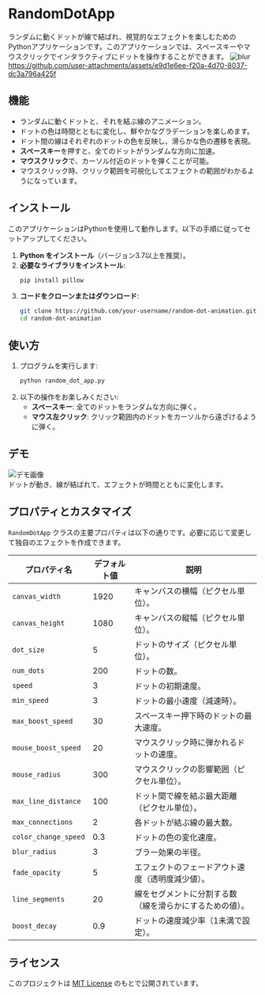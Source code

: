# RandomDotApp

ランダムに動くドットが線で結ばれ、視覚的なエフェクトを楽しむためのPythonアプリケーションです。このアプリケーションでは、スペースキーやマウスクリックでインタラクティブにドットを操作することができます。
![blur](https://github.com/user-attachments/assets/3f768647-8b78-40b3-afc9-c86b0619eb78)
https://github.com/user-attachments/assets/e9d1e6ee-f20a-4d70-8037-dc3a796a425f


## 機能

- ランダムに動くドットと、それを結ぶ線のアニメーション。
- ドットの色は時間とともに変化し、鮮やかなグラデーションを楽しめます。
- ドット間の線はそれぞれのドットの色を反映し、滑らかな色の遷移を表現。
- **スペースキー**を押すと、全てのドットがランダムな方向に加速。
- **マウスクリック**で、カーソル付近のドットを弾くことが可能。
- マウスクリック時、クリック範囲を可視化してエフェクトの範囲がわかるようになっています。

## インストール

このアプリケーションはPythonを使用して動作します。以下の手順に従ってセットアップしてください。

1. **Python をインストール**（バージョン3.7以上を推奨）。
2. **必要なライブラリをインストール**:
    ```bash
    pip install pillow
    ```
3. **コードをクローンまたはダウンロード**:
    ```bash
    git clone https://github.com/your-username/random-dot-animation.git
    cd random-dot-animation
    ```

## 使い方

1. プログラムを実行します:
    ```bash
    python random_dot_app.py
    ```
2. 以下の操作をお楽しみください:
    - **スペースキー**: 全てのドットをランダムな方向に弾く。
    - **マウス左クリック**: クリック範囲内のドットをカーソルから遠ざけるように弾く。

## デモ

![デモ画像](path/to/demo-image.gif)  
ドットが動き、線が結ばれて、エフェクトが時間とともに変化します。

## プロパティとカスタマイズ

`RandomDotApp` クラスの主要プロパティは以下の通りです。必要に応じて変更して独自のエフェクトを作成できます。

| プロパティ名          | デフォルト値 | 説明                                                                 |
|-----------------------|-------------|----------------------------------------------------------------------|
| `canvas_width`        | 1920        | キャンバスの横幅（ピクセル単位）。                                   |
| `canvas_height`       | 1080        | キャンバスの縦幅（ピクセル単位）。                                   |
| `dot_size`            | 5           | ドットのサイズ（ピクセル単位）。                                     |
| `num_dots`            | 200         | ドットの数。                                                         |
| `speed`               | 3           | ドットの初期速度。                                                   |
| `min_speed`           | 3           | ドットの最小速度（減速時）。                                         |
| `max_boost_speed`     | 30          | スペースキー押下時のドットの最大速度。                               |
| `mouse_boost_speed`   | 20          | マウスクリック時に弾かれるドットの速度。                             |
| `mouse_radius`        | 300         | マウスクリックの影響範囲（ピクセル単位）。                           |
| `max_line_distance`   | 100         | ドット間で線を結ぶ最大距離（ピクセル単位）。                         |
| `max_connections`     | 2           | 各ドットが結ぶ線の最大数。                                           |
| `color_change_speed`  | 0.3         | ドットの色の変化速度。                                               |
| `blur_radius`         | 3           | ブラー効果の半径。                                                   |
| `fade_opacity`        | 5           | エフェクトのフェードアウト速度（透明度減少値）。                     |
| `line_segments`       | 20          | 線をセグメントに分割する数（線を滑らかにするための値）。             |
| `boost_decay`         | 0.9         | ドットの速度減少率（1未満で設定）。                                  |

## ライセンス

このプロジェクトは [MIT License](LICENSE) のもとで公開されています。
